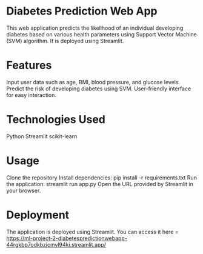 # Diabetes Prediction Web App
This web application predicts the likelihood of an individual developing diabetes based on various health parameters using Support Vector Machine (SVM) algorithm. It is deployed using Streamlit.

# Features
Input user data such as age, BMI, blood pressure, and glucose levels.
Predict the risk of developing diabetes using SVM.
User-friendly interface for easy interaction.

# Technologies Used
Python
Streamlit
scikit-learn

# Usage
Clone the repository
Install dependencies: pip install -r requirements.txt
Run the application: streamlit run app.py
Open the URL provided by Streamlit in your browser.

# Deployment
The application is deployed using Streamlit. You can access it here = https://ml-project-2-diabetespredictionwebapp-44rgkbp7odkbzjcmyl94ki.streamlit.app/
